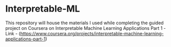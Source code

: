 # Interpretable-ML
This repository will house the materials I used while completing the guided project on Coursera on Interpretable Machine Learning Applications Part 1
-Link - (https://www.coursera.org/projects/interpretable-machine-learning-applications-part-1)

